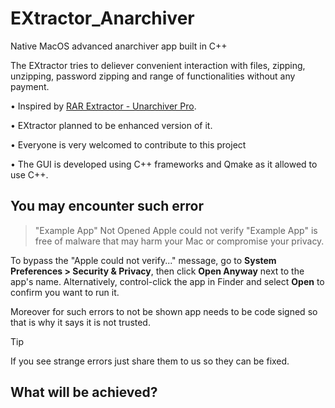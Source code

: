 # EXtractor_Anarchiver
 Native MacOS advanced anarchiver app built in C++

 The EXtractor tries to deliever convenient interaction with files, zipping, unzipping, password zipping and range of functionalities without any payment.
 
 • Inspired by [RAR Extractor - Unarchiver Pro](https://apps.apple.com/th/app/rar-extractor-unarchiver-pro/id647505820?mt=12).
 
 • EXtractor planned to be enhanced version of it.

 • Everyone is very welcomed to contribute to this project

 • The GUI is developed using C++ frameworks and Qmake as it allowed to use C++.

 ## You may encounter such error
 
 > "Example App" Not Opened Apple could not verify "Example App" is free of malware that may harm your Mac or compromise your privacy.

To bypass the "Apple could not verify..." message, go to **System Preferences > Security & Privacy**, then click **Open Anyway** next to the app's name. Alternatively, control-click the app in Finder and select **Open** to confirm you want to run it.

Moreover for such errors to not be shown app needs to be code signed so that is why it says it is not trusted.

> [!TIP]
> If you see strange errors just share them to us so they can be fixed.


 ## What will be achieved?

 
